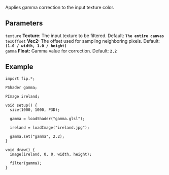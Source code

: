 Applies gamma correction to the input texture color.

## Parameters
`texture` **Texture**: The input texture to be filtered. Default: **`The entire canvas`**
<br>
`texOffset` **Vec2:** The offset used for sampling neighboring pixels. Default: **`(1.0 / width, 1.0 / height)`**
<br>
`gamma` **Float:**  Gamma value for correction. Default: **`2.2`**


## Example
```processing
import fip.*;

PShader gamma;

PImage ireland;

void setup() {
  size(1000, 1000, P3D);

  gamma = loadShader("gamma.glsl");

  ireland = loadImage("ireland.jpg");

  gamma.set("gamma", 2.2);
}

void draw() {
  image(ireland, 0, 0, width, height);

  filter(gamma);
}

```